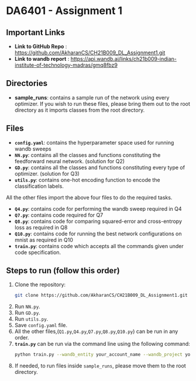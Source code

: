 # DA6401 - Assignment 1

## Important Links
- **Link to GitHub Repo** : <https://github.com/AkharanCS/CH21B009_DL_Assignment1.git>
- **Link to wandb report** : <https://api.wandb.ai/links/ch21b009-indian-institute-of-technology-madras/gmq8fbz9>

## Directories
- **sample_runs**: contains a sample run of the network using every optimizer. If you wish to run these files, please bring them out to the root directory as it imports classes from the root directory.

## Files 
- **`config.yaml`**: contains the hyperparameter space used for running wandb sweeps
- **`NN.py`**: contains all the classes and functions constituting the feedforward neural network. (solution for Q2)
- **`GD.py`**: contains all the classes and functions constituting every type of optimizer. (solution for Q3)
- **`utils.py`**: contains one-hot encoding function to encode the classification labels.

All the other files import the above four files to do the required tasks.

- **`Q4.py`**: contains code for performing the wandb sweep required in Q4
- **`Q7.py`**: contains code required for Q7
- **`Q8.py`**: contains code for comparing squared-error and cross-entropy loss as required in Q8
- **`Q10.py`**: contains code for running the best network configurations on mnist as required in Q10
- **`train.py`**: contains code which accepts all the commands given under code specification. 

## Steps to run (follow this order)
1. Clone the repository:
   ```bash
   git clone https://github.com/AkharanCS/CH21B009_DL_Assignment1.git
   ```
2. Run `NN.py`. <br>
3. Run `GD.py`. <br>
4. Run `utils.py`. <br>
5. Save `config.yaml` file. <br>
6. All the other files,(`Q1.py`,`Q4.py`,`Q7.py`,`Q8.py`,`Q10.py`) can be run in any order. <br>
7. **`train.py`** can be run via the command line using the following command:
    ```bash
    python train.py --wandb_entity your_account_name --wandb_project your_project_name
    ```
8. If needed, to run files inside `sample_runs`, please move them to the root directory. <br>


